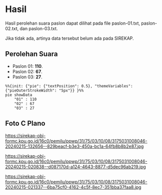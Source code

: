 # Hasil

Hasil perolehan suara paslon dapat dilihat pada file paslon-01.txt, paslon-02.txt, dan paslon-03.txt.

Jika tidak ada, artinya data tersebut belum ada pada SIREKAP.

## Perolehan Suara

 * Paslon 01: **110**.
 * Paslon 02: **67**.
 * Paslon 03: **27**.

```mermaid
%%{init: {"pie": {"textPosition": 0.5}, "themeVariables": {"pieOuterStrokeWidth": "5px"}} }%%
pie showData
    "01" : 110
    "02" : 67
    "03" : 27
```
## Foto C Plano

https://sirekap-obj-formc.kpu.go.id/16c0/pemilu/ppwp/31/75/03/10/08/3175031008046-20240215-132656--829beacf-b3e3-450a-bc1a-64fb8b8b2e87.jpg

https://sirekap-obj-formc.kpu.go.id/16c0/pemilu/ppwp/31/75/03/10/08/3175031008046-20240215-020838--d087170d-a124-4643-8877-d5dec96ab219.jpg

https://sirekap-obj-formc.kpu.go.id/16c0/pemilu/ppwp/31/75/03/10/08/3175031008046-20240215-021337--6ba75cf0-4162-4c5f-8ec7-351bba37faa8.jpg
